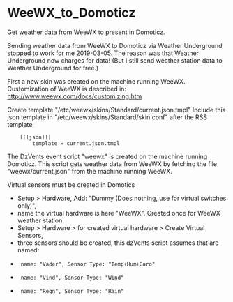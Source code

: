 # WeeWX_to_Domoticz
Get weather data from WeeWX to present in Domoticz.

Sending weather data from WeeWX to Domoticz via Weather Underground stopped to work for me 2019-03-05. 
The reason was that Weather Underground now charges for data! 
(But I still send weather station data to Weather Underground for free.)

First a new skin was created on the machine running WeeWX.
Customization of WeeWX is described in: http://www.weewx.com/docs/customizing.htm

Create template "/etc/weewx/skins/Standard/current.json.tmpl"
Include this json template in "/etc/weewx/skins/Standard/skin.conf" after the RSS template:

        [[[json]]]
            template = current.json.tmpl


The DzVents event script "weewx" is created on the machine running Domoticz.
This script gets weather data from WeeWX by fetching the file "weewx/current.json" from the machine running WeeWX.

Virtual sensors must be created in Domotics
*  Setup > Hardware, Add: "Dummy (Does nothing, use for virtual switches only)", 
*    name the virtual hardware is here "WeeWX". Created once for WeeWX weather station.
*  Setup > Hardware > for created virtual hardware > Create Virtual Sensors, 
*    three sensors should be created, this dzVents script assumes that are named:
*      name: "Väder", Sensor Type: "Temp+Hum+Baro"
*      name: "Vind", Sensor Type: "Wind"
*      name: "Regn", Sensor Type: "Rain"
